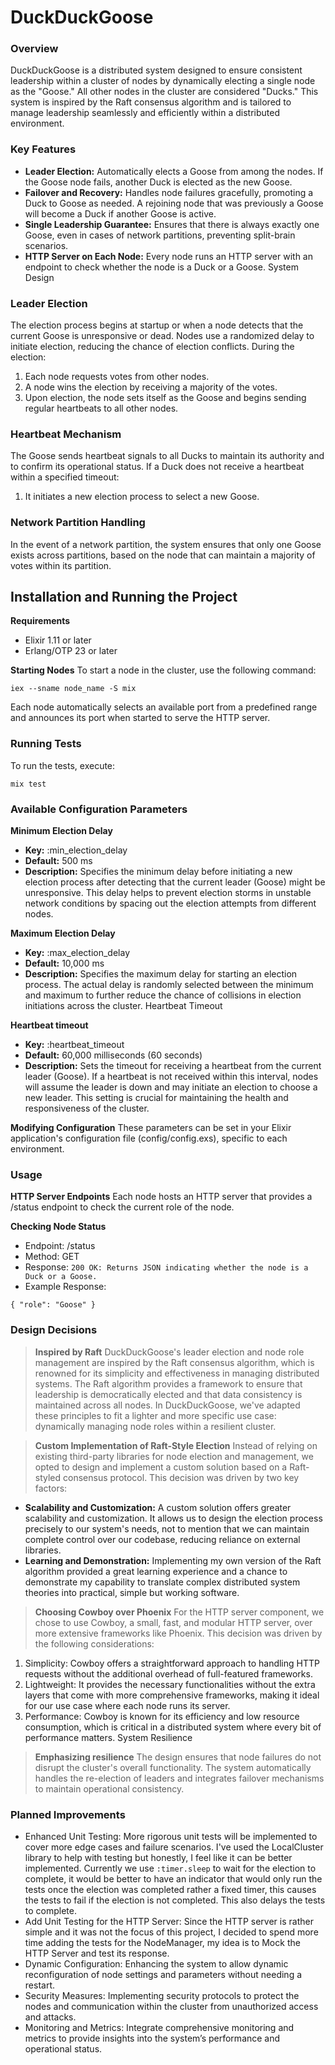 # DuckDuckGoose

### Overview

DuckDuckGoose is a distributed system designed to ensure consistent leadership within a cluster of nodes by dynamically electing a single node as the "Goose." All other nodes in the cluster are considered "Ducks." This system is inspired by the Raft consensus algorithm and is tailored to manage leadership seamlessly and efficiently within a distributed environment.

### Key Features
- **Leader Election:** Automatically elects a Goose from among the nodes. If the Goose node fails, another Duck is elected as the new Goose.
- **Failover and Recovery:** Handles node failures gracefully, promoting a Duck to Goose as needed. A rejoining node that was previously a Goose will become a Duck if another Goose is active.
- **Single Leadership Guarantee:** Ensures that there is always exactly one Goose, even in cases of network partitions, preventing split-brain scenarios.
- **HTTP Server on Each Node:** Every node runs an HTTP server with an endpoint to check whether the node is a Duck or a Goose.
System Design

### Leader Election
The election process begins at startup or when a node detects that the current Goose is unresponsive or dead. Nodes use a randomized delay to initiate election, reducing the chance of election conflicts. During the election:

1. Each node requests votes from other nodes.
2. A node wins the election by receiving a majority of the votes.
3. Upon election, the node sets itself as the Goose and begins sending regular heartbeats to all other nodes.


### Heartbeat Mechanism
The Goose sends heartbeat signals to all Ducks to maintain its authority and to confirm its operational status. If a Duck does not receive a heartbeat within a specified timeout:

1. It initiates a new election process to select a new Goose.

### Network Partition Handling
In the event of a network partition, the system ensures that only one Goose exists across partitions, based on the node that can maintain a majority of votes within its partition.

## Installation and Running the Project

**Requirements**
- Elixir 1.11 or later
- Erlang/OTP 23 or later

**Starting Nodes**
To start a node in the cluster, use the following command:

`iex --sname node_name -S mix`

Each node automatically selects an available port from a predefined range and announces its port when started to serve the HTTP server.

### Running Tests
To run the tests, execute:

`mix test`

### Available Configuration Parameters
**Minimum  Election Delay**
- **Key:** :min_election_delay
- **Default:** 500 ms
- **Description:** Specifies the minimum delay before initiating a new election process after detecting that the current leader (Goose) might be unresponsive. This delay helps to prevent election storms in unstable network conditions by spacing out the election attempts from different nodes.

**Maximum Election Delay**
- **Key:** :max_election_delay
- **Default:** 10,000 ms
- **Description:** Specifies the maximum delay for starting an election process. The actual delay is randomly selected between the minimum and maximum to further reduce the chance of collisions in election initiations across the cluster.
Heartbeat Timeout

**Heartbeat timeout**
- **Key:** :heartbeat_timeout
- **Default:** 60,000 milliseconds (60 seconds)
- **Description:** Sets the timeout for receiving a heartbeat from the current leader (Goose). If a heartbeat is not received within this interval, nodes will assume the leader is down and may initiate an election to choose a new leader. This setting is crucial for maintaining the health and responsiveness of the cluster.

**Modifying Configuration**
These parameters can be set in your Elixir application's configuration file (config/config.exs), specific to each environment.

### Usage

**HTTP Server Endpoints**
Each node hosts an HTTP server that provides a /status endpoint to check the current role of the node.

**Checking Node Status**

- Endpoint: /status
- Method: GET
- Response: `200 OK: Returns JSON indicating whether the node is a Duck or a Goose.`
- Example Response:
```
{ "role": "Goose" }
```

### Design Decisions

> **Inspired by Raft**
DuckDuckGoose's leader election and node role management are inspired by the Raft consensus algorithm, which is renowned for its simplicity and effectiveness in managing distributed systems. The Raft algorithm provides a framework to ensure that leadership is democratically elected and that data consistency is maintained across all nodes. In DuckDuckGoose, we've adapted these principles to fit a lighter and more specific use case: dynamically managing node roles within a resilient cluster.

> **Custom Implementation of Raft-Style Election**
Instead of relying on existing third-party libraries for node election and management, we opted to design and implement a custom solution based on a Raft-styled consensus protocol. This decision was driven by two key factors:

- **Scalability and Customization:** A custom solution offers greater scalability and customization. It allows us to design the election process precisely to our system's needs, not to mention that we can maintain complete control over our codebase, reducing reliance on external libraries.
- **Learning and Demonstration:** Implementing my own version of the Raft algorithm provided a great learning experience and a chance to demonstrate my capability to translate complex distributed system theories into practical, simple but working software.

> **Choosing Cowboy over Phoenix**
For the HTTP server component, we chose to use Cowboy, a small, fast, and modular HTTP server, over more extensive frameworks like Phoenix. This decision was driven by the following considerations:

1. Simplicity: Cowboy offers a straightforward approach to handling HTTP requests without the additional overhead of full-featured frameworks.
2. Lightweight: It provides the necessary functionalities without the extra layers that come with more comprehensive frameworks, making it ideal for our use case where each node runs its server.
3. Performance: Cowboy is known for its efficiency and low resource consumption, which is critical in a distributed system where every bit of performance matters.
System Resilience

> **Emphasizing resilience**
The design ensures that node failures do not disrupt the cluster's overall functionality. The system automatically handles the re-election of leaders and integrates failover mechanisms to maintain operational consistency.

### Planned Improvements

- Enhanced Unit Testing: More rigorous unit tests will be implemented to cover more edge cases and failure scenarios. I've used the LocalCluster library to help with testing but honestly, I feel like it can be better implemented. Currently we use `:timer.sleep` to wait for the election to complete, it would be better to have an indicator that would only run the tests once the election was completed rather a fixed timer, this causes the tests to fail if the election is not completed. This also delays the tests to complete.
- Add Unit Testing for the HTTP Server: Since the HTTP server is rather simple and it was not the focus of this project, I decided to spend more time adding the tests for the NodeManager, my idea is to Mock the HTTP Server and test its response.
- Dynamic Configuration: Enhancing the system to allow dynamic reconfiguration of node settings and parameters without needing a restart.
- Security Measures: Implementing security protocols to protect the nodes and communication within the cluster from unauthorized access and attacks.
- Monitoring and Metrics: Integrate comprehensive monitoring and metrics to provide insights into the system’s performance and operational status.
